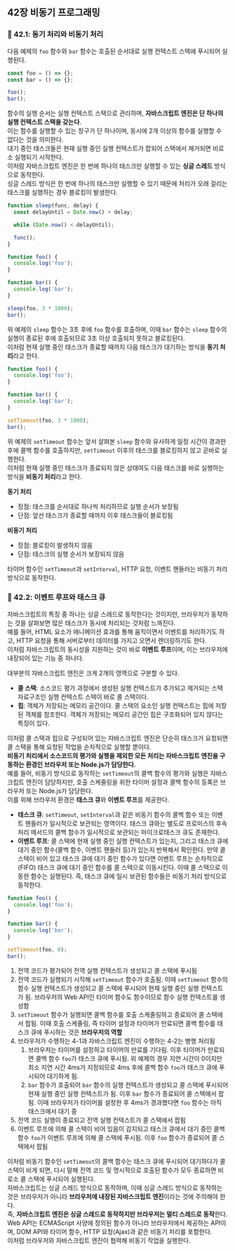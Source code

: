 ## 42장 비동기 프로그래밍

### 📍 42.1: 동기 처리와 비동기 처리

다음 예제의 `foo` 함수와 `bar` 함수는 호출된 순서대로 실행 컨텍스트 스택에 푸시되어 실행된다.

```javascript
const foo = () => {};
const bar = () => {};

foo();
bar();
```

함수의 실행 순서는 실행 컨텍스트 스택으로 관리하며, **자바스크립트 엔진은 단 하나의 실행 컨텍스트 스택을 갖는다**.  
이는 함수를 실행할 수 있는 창구가 단 하나이며, 동시에 2개 이상의 함수를 실행할 수 없다는 것을 의미한다.  
대기 중인 태스크들은 현재 실행 중인 실행 컨텍스트가 팝되어 스택에서 제거되면 비로소 실행되기 시작한다.  
이처럼 자바스크립트 엔진은 한 번에 하나의 태스크만 실행할 수 있는 **싱글 스레드** 방식으로 동작한다.  
싱글 스레드 방식은 한 번에 하나의 태스크만 실행할 수 있기 때문에 처리가 오래 걸리는 태스크를 실행하는 경우 블로킹이 발생한다.

```javascript
function sleep(func, delay) {
  const delayUntil = Date.now() + delay;

  while (Date.now() < delayUntil);

  func();
}

function foo() {
  console.log('foo');
}

function bar() {
  console.log('bar');
}

sleep(foo, 3 * 1000);
bar();
```

위 예제의 `sleep` 함수는 3초 후에 `foo` 함수를 호출하며, 이때 `bar` 함수는 `sleep` 함수의 실행이 종료된 후에 호출되므로 3초 이상 호출되지 못하고 블로킹된다.  
이처럼 현재 실행 중인 태스크가 종료할 때까지 다음 태스크가 대기하는 방식을 **동기 처리**라고 한다.

```javascript
function foo() {
  console.log('foo');
}

function bar() {
  console.log('bar');
}

setTimeout(foo, 3 * 1000);
bar();
```

위 예제의 `setTimeout` 함수는 앞서 살펴본 `sleep` 함수와 유사하게 일정 시간이 경과한 후에 콜백 함수를 호출하지만, `setTimeout` 이후의 태스크를 블로킹하지 않고 곧바로 실행한다.  
이처럼 현재 실행 중인 태스크가 종료되지 않은 상태여도 다음 태스크를 바로 실행하는 방식을 **비동기 처리**라고 한다.

**동기 처리**

- 장점: 태스크를 순서대로 하나씩 처리하므로 실행 순서가 보장됨
- 단점: 앞선 태스크가 종료할 때까지 이후 태스크들이 블로킹됨

**비동기 처리**

- 장점: 블로킹이 발생하지 않음
- 단점: 태스크의 실행 순서가 보장되지 않음

타이머 함수인 `setTimeout`과 `setInterval`, HTTP 요청, 이벤트 핸들러는 비동기 처리 방식으로 동작한다.

### 📍 42.2: 이벤트 루프와 태스크 큐

자바스크립트의 특징 중 하나는 싱글 스레드로 동작한다는 것이지만, 브라우저가 동작하는 것을 살펴보면 많은 태스크가 동시에 처리되는 것처럼 느껴진다.  
예를 들어, HTML 요소가 애니메이션 효과를 통해 움직이면서 이벤트를 처리하기도 하고, HTTP 요청을 통해 서버로부터 데이터를 가지고 오면서 렌더링하기도 한다.  
이처럼 자바스크립트의 동시성을 지원하는 것이 바로 **이벤트 루프**이며, 이는 브라우저에 내장되어 있는 기능 중 하나다.

대부분의 자바스크립트 엔진은 크게 2개의 영역으로 구분할 수 있다.

- **콜 스택**: 소스코드 평가 과정에서 생성된 실행 컨텍스트가 추가되고 제거되는 스택 자료구조인 실행 컨텍스트 스택이 바로 콜 스택이다.
- **힙**: 객체가 저장되는 메모리 공간이다. 콜 스택의 요소인 실행 컨텍스트는 힙에 저장된 객체를 참조한다. 객체가 저장되는 메모리 공간인 힙은 구조화되어 있지 않다는 특징이 있다.

이처럼 콜 스택과 힙으로 구성되어 있는 자바스크립트 엔진은 단순히 태스크가 요청되면 콜 스택을 통해 요청된 작업을 순차적으로 실행할 뿐이다.  
**비동기 처리에서 소스코드의 평가와 실행을 제외한 모든 처리는 자바스크립트 엔진을 구동하는 환경인 브라우저 또는 Node.js가 담당한다.**  
예를 들어, 비동기 방식으로 동작하는 `setTimeout`의 콜백 함수의 평가와 실행은 자바스크립트 엔진이 담당하지만, 호출 스케줄링을 위한 타이머 설정과 콜백 함수의 등록은 브라우저 또는 Node.js가 담당한다.  
이를 위해 브라우저 환경은 **태스크 큐**와 **이벤트 루프**를 제공한다.

- **태스크 큐**: `setTimeout`, `setInterval`과 같은 비동기 함수의 콜백 함수 또는 이벤트 핸들러가 일시적으로 보관되는 영역이다. 태스크 큐와는 별도로 프로미스의 후속 처리 메서드의 콜백 함수가 일시적으로 보관되는 마이크로태스크 큐도 존재한다.
- **이벤트 루프**: 콜 스택에 현재 실행 중인 실행 컨텍스트가 있는지, 그리고 태스크 큐에 대기 중인 함수(콜백 함수, 이벤트 핸들러 등)가 있는지 반복해서 확인한다. 만약 콜 스택이 비어 있고 태스크 큐에 대기 중인 함수가 있다면 이벤트 루프는 순차적으로(FIFO) 태스크 큐에 대기 중인 함수를 콜 스택으로 이동시킨다. 이때 콜 스택으로 이동한 함수는 실행된다. 즉, 태스크 큐에 일시 보관된 함수들은 비동기 처리 방식으로 동작한다.

```javascript
function foo() {
  console.log('foo');
}

function bar() {
  console.log('bar');
}

setTimeout(foo, 0);
bar();
```

1. 전역 코드가 평가되어 전역 실행 컨텍스트가 생성되고 콜 스택에 푸시됨
2. 전역 코드가 실행되기 시작해 `setTimeout` 함수가 호출됨. 이때 `setTimeout` 함수의 함수 실행 컨텍스트가 생성되고 콜 스택에 푸시되어 현재 실행 중인 실행 컨텍스트가 됨. 브라우저의 Web API인 타이머 함수도 함수이므로 함수 실행 컨텍스트를 생성함
3. `setTimeout` 함수가 실행되면 콜백 함수를 호출 스케줄링하고 종료되어 콜 스택에서 팝됨. 이때 호출 스케줄링, 즉 타이머 설정과 타이머가 만료되면 콜백 함수를 태스크 큐에 푸시하는 것은 **브라우저의 역할**
4. 브라우저가 수행하는 4-1과 자바스크립트 엔진이 수행하는 4-2는 병행 처리됨
   1. 브라우저는 타이머를 설정하고 타이머의 만료를 기다림. 이후 타이머가 만료되면 콜백 함수 `foo`가 태스크 큐에 푸시됨. 위 예제의 경우 지연 시간이 0이지만 최소 지연 시간 4ms가 지정되므로 4ms 후에 콜백 함수 `foo`가 태스크 큐에 푸시되어 대기하게 됨.
   2. `bar` 함수가 호출되어 `bar` 함수의 실행 컨텍스트가 생성되고 콜 스택에 푸시되어 현재 실행 중인 실행 컨텍스트가 됨. 이후 `bar` 함수가 종료되어 콜 스택에서 팝됨. 이때 브라우저가 타이머를 설정한 후 4ms가 경과했다면 `foo` 함수는 아직 태스크에서 대기 중
5. 전역 코드 실행이 종료되고 전역 실행 컨텍스트가 콜 스택에서 팝됨
6. 이벤트 루프에 의해 콜 스택이 비어 있음이 감지되고 태스크 큐에서 대기 중인 콜백 함수 `foo`가 이벤트 루프에 의해 콜 스택에 푸시됨. 이후 `foo` 함수가 종료되어 콜 스택에서 팝됨

이처럼 비동기 함수인 `setTimeout`의 콜백 함수는 태스크 큐에 푸시되어 대기하다가 콜 스택이 비게 되면, 다시 말해 전역 코드 및 명시적으로 호출된 함수가 모두 종료하면 비로소 콜 스택에 푸시되어 실행된다.  
자바스크립트는 싱글 스레드 방식으로 동작하며, 이때 싱글 스레드 방식으로 동작하는 것은 브라우저가 아니라 **브라우저에 내장된 자바스크립트 엔진**이라는 것에 주의해야 한다.  
즉, **자바스크립트 엔진은 싱글 스레드로 동작하지만 브라우저는 멀티 스레드로 동작**한다.  
Web API는 ECMAScript 사양에 정의된 함수가 아니라 브라우저에서 제공하는 API이며, DOM API와 타이머 함수, HTTP 요청(Ajax)과 같은 비동기 처리를 포함한다.  
이처럼 브라우저와 자바스크립트 엔진이 협력해 비동기 작업을 실행한다.
